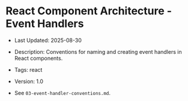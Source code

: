 # React Component Architecture - Event Handlers
- Last Updated: 2025-08-30
- Description: Conventions for naming and creating event handlers in React components.
- Tags: react
- Version: 1.0


- See `03-event-handler-conventions.md`.
